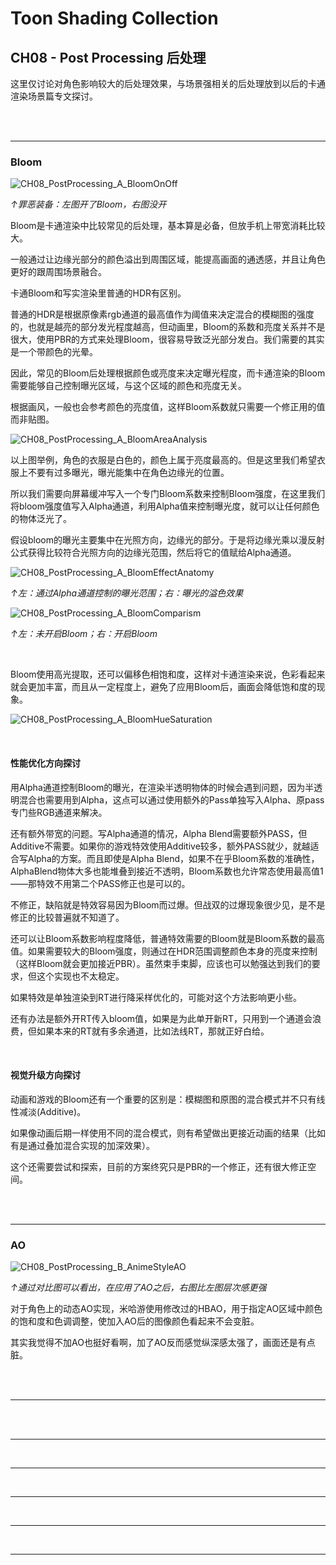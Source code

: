 # Toon Shading Collection 

## CH08 - Post Processing 后处理

这里仅讨论对角色影响较大的后处理效果，与场景强相关的后处理放到以后的卡通渲染场景篇专文探讨。

<br>

<br>

------

### Bloom

![CH08_PostProcessing_A_BloomOnOff](../imgs/CH08_PostProcessing_A_BloomOnOff.jpg)

*↑罪恶装备：左图开了Bloom，右图没开*

Bloom是卡通渲染中比较常见的后处理，基本算是必备，但放手机上带宽消耗比较大。

一般通过让边缘光部分的颜色溢出到周围区域，能提高画面的通透感，并且让角色更好的跟周围场景融合。

卡通Bloom和写实渲染里普通的HDR有区别。

普通的HDR是根据原像素rgb通道的最高值作为阈值来决定混合的模糊图的强度的，也就是越亮的部分发光程度越高，但动画里，Bloom的系数和亮度关系并不是很大，使用PBR的方式来处理Bloom，很容易导致泛光部分发白。我们需要的其实是一个带颜色的光晕。

因此，常见的Bloom后处理根据颜色或亮度来决定曝光程度，而卡通渲染的Bloom需要能够自己控制曝光区域，与这个区域的颜色和亮度无关。

根据画风，一般也会参考颜色的亮度值，这样Bloom系数就只需要一个修正用的值而非贴图。

![CH08_PostProcessing_A_BloomAreaAnalysis](../imgs/CH08_PostProcessing_A_BloomAreaAnalysis.jpg)

以上图举例，角色的衣服是白色的，颜色上属于亮度最高的。但是这里我们希望衣服上不要有过多曝光，曝光能集中在角色边缘光的位置。

所以我们需要向屏幕缓冲写入一个专门Bloom系数来控制Bloom强度，在这里我们将bloom强度值写入Alpha通道，利用Alpha值来控制曝光度，就可以让任何颜色的物体泛光了。

假设bloom的曝光主要集中在光照方向，边缘光的部分。于是将边缘光乘以漫反射公式获得比较符合光照方向的边缘光范围，然后将它的值赋给Alpha通道。

![CH08_PostProcessing_A_BloomEffectAnatomy](../imgs/CH08_PostProcessing_A_BloomEffectAnatomy.jpg)

*↑左：通过Alpha通道控制的曝光范围；右：曝光的溢色效果*

![CH08_PostProcessing_A_BloomComparism](../imgs/CH08_PostProcessing_A_BloomComparism.jpg)

*↑左：未开启Bloom；右：开启Bloom*

<br>

Bloom使用高光提取，还可以偏移色相饱和度，这样对卡通渲染来说，色彩看起来就会更加丰富，而且从一定程度上，避免了应用Bloom后，画面会降低饱和度的现象。

![CH08_PostProcessing_A_BloomHueSaturation](../imgs/CH08_PostProcessing_A_BloomHueSaturation.jpeg)

<br>

#### 性能优化方向探讨

用Alpha通道控制Bloom的曝光，在渲染半透明物体的时候会遇到问题，因为半透明混合也需要用到Alpha，这点可以通过使用额外的Pass单独写入Alpha、原pass专门些RGB通道来解决。

还有额外带宽的问题。写Alpha通道的情况，Alpha Blend需要额外PASS，但Additive不需要。如果你的游戏特效使用Additive较多，额外PASS就少，就越适合写Alpha的方案。而且即使是Alpha Blend，如果不在乎Bloom系数的准确性，AlphaBlend物体大多也能堆叠到接近不透明，Bloom系数也允许常态使用最高值1——那特效不用第二个PASS修正也是可以的。

不修正，缺陷就是特效容易因为Bloom而过爆。但战双的过爆现象很少见，是不是修正的比较普遍就不知道了。

还可以让Bloom系数影响程度降低，普通特效需要的Bloom就是Bloom系数的最高值。如果需要较大的Bloom强度，则通过在HDR范围调整颜色本身的亮度来控制（这样Bloom就会更加接近PBR）。虽然束手束脚，应该也可以勉强达到我们的要求，但这个实现也不太稳定。

如果特效是单独渲染到RT进行降采样优化的，可能对这个方法影响更小些。

还有办法是额外开RT传入bloom值，如果是为此单开新RT，只用到一个通道会浪费，但如果本来的RT就有多余通道，比如法线RT，那就正好白给。

<br>

#### 视觉升级方向探讨

动画和游戏的Bloom还有一个重要的区别是：模糊图和原图的混合模式并不只有线性减淡(Additive)。

如果像动画后期一样使用不同的混合模式，则有希望做出更接近动画的结果（比如有是通过叠加混合实现的加深效果）。

这个还需要尝试和探索，目前的方案终究只是PBR的一个修正，还有很大修正空间。

<br>

<br>

------

### AO

![CH08_PostProcessing_B_AnimeStyleAO](../imgs/CH08_PostProcessing_B_AnimeStyleAO.jpg)

*↑通过对比图可以看出，在应用了AO之后，右图比左图层次感更强*

对于角色上的动态AO实现，米哈游使用修改过的HBAO，用于指定AO区域中颜色的饱和度和色调调整，使加入AO后的图像颜色看起来不会变脏。

其实我觉得不加AO也挺好看啊，加了AO反而感觉纵深感太强了，画面还是有点脏。

<br>

<br>

------





<br>

<br>

------





<br>

------





<br>

------







<br>

------







<br>

------



